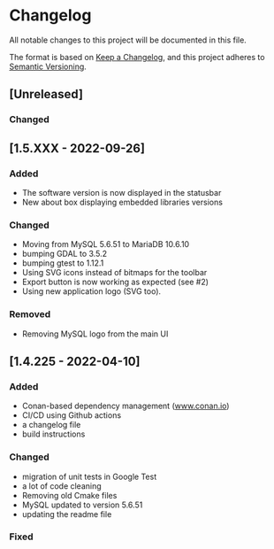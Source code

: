 # Changelog
All notable changes to this project will be documented in this file.

The format is based on [Keep a Changelog](https://keepachangelog.com/en/1.0.0/),
and this project adheres to [Semantic Versioning](https://semver.org/spec/v2.0.0.html).

## [Unreleased]

### Changed


## [1.5.XXX - 2022-09-26]

### Added

- The software version is now displayed in the statusbar
- New about box displaying embedded libraries versions

### Changed

- Moving from MySQL 5.6.51 to MariaDB 10.6.10
- bumping GDAL to 3.5.2
- bumping gtest to 1.12.1
- Using SVG icons instead of bitmaps for the toolbar
- Export button is now working as expected (see #2)
- Using new application logo (SVG too).

### Removed

- Removing MySQL logo from the main UI


## [1.4.225 - 2022-04-10]

### Added

- Conan-based dependency management (www.conan.io)
- CI/CD using Github actions
- a changelog file
- build instructions 

### Changed

- migration of unit tests in Google Test
- a lot of code cleaning
- Removing old Cmake files
- MySQL updated to version 5.6.51
- updating the readme file

### Fixed

